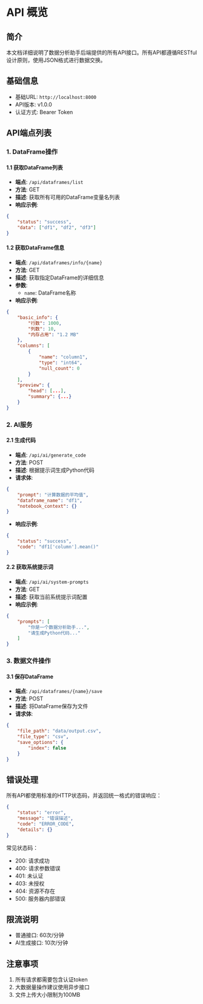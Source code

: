 # API 概览

## 简介
本文档详细说明了数据分析助手后端提供的所有API接口。所有API都遵循RESTful设计原则，使用JSON格式进行数据交换。

## 基础信息
- 基础URL: `http://localhost:8000`
- API版本: v1.0.0
- 认证方式: Bearer Token

## API端点列表

### 1. DataFrame操作

#### 1.1 获取DataFrame列表
- **端点**: `/api/dataframes/list`
- **方法**: GET
- **描述**: 获取所有可用的DataFrame变量名列表
- **响应示例**:
```json
{
    "status": "success",
    "data": ["df1", "df2", "df3"]
}
```

#### 1.2 获取DataFrame信息
- **端点**: `/api/dataframes/info/{name}`
- **方法**: GET
- **描述**: 获取指定DataFrame的详细信息
- **参数**:
  - `name`: DataFrame名称
- **响应示例**:
```json
{
    "basic_info": {
        "行数": 1000,
        "列数": 10,
        "内存占用": "1.2 MB"
    },
    "columns": [
        {
            "name": "column1",
            "type": "int64",
            "null_count": 0
        }
    ],
    "preview": {
        "head": [...],
        "summary": {...}
    }
}
```

### 2. AI服务

#### 2.1 生成代码
- **端点**: `/api/ai/generate_code`
- **方法**: POST
- **描述**: 根据提示词生成Python代码
- **请求体**:
```json
{
    "prompt": "计算数据的平均值",
    "dataframe_name": "df1",
    "notebook_context": {}
}
```
- **响应示例**:
```json
{
    "status": "success",
    "code": "df1['column'].mean()"
}
```

#### 2.2 获取系统提示词
- **端点**: `/api/ai/system-prompts`
- **方法**: GET
- **描述**: 获取当前系统提示词配置
- **响应示例**:
```json
{
    "prompts": [
        "你是一个数据分析助手...",
        "请生成Python代码..."
    ]
}
```

### 3. 数据文件操作

#### 3.1 保存DataFrame
- **端点**: `/api/dataframes/{name}/save`
- **方法**: POST
- **描述**: 将DataFrame保存为文件
- **请求体**:
```json
{
    "file_path": "data/output.csv",
    "file_type": "csv",
    "save_options": {
        "index": false
    }
}
```

## 错误处理

所有API都使用标准的HTTP状态码，并返回统一格式的错误响应：

```json
{
    "status": "error",
    "message": "错误描述",
    "code": "ERROR_CODE",
    "details": {}
}
```

常见状态码：
- 200: 请求成功
- 400: 请求参数错误
- 401: 未认证
- 403: 未授权
- 404: 资源不存在
- 500: 服务器内部错误

## 限流说明

- 普通接口: 60次/分钟
- AI生成接口: 10次/分钟

## 注意事项

1. 所有请求都需要包含认证token
2. 大数据量操作建议使用异步接口
3. 文件上传大小限制为100MB 